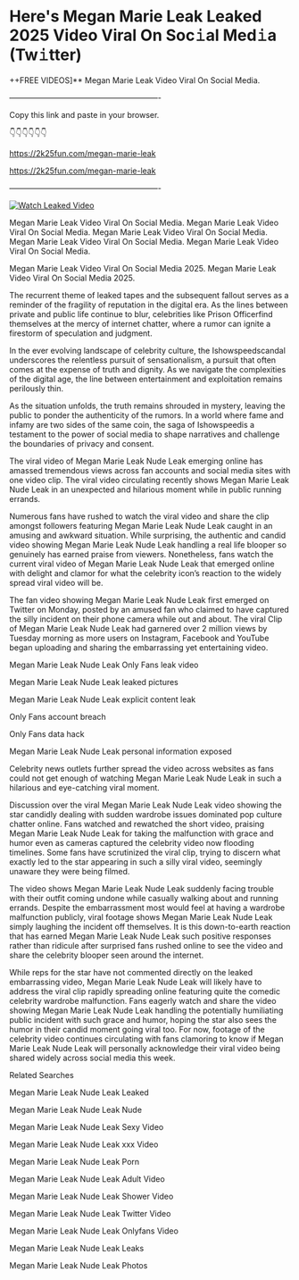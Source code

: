 # Here's Megan Marie Leak Leaked 2025 Video Viral On Soc𝚒al Med𝚒a (Tw𝚒tter)

++FREE VIDEOS]** Megan Marie Leak Video Viral On Social Media.

———————————————————-

Copy this link and paste in your browser.

👇👇👇👇👇👇

https://2k25fun.com/megan-marie-leak

https://2k25fun.com/megan-marie-leak

———————————————————-

[![Watch Leaked Video](https://miro.medium.com/v2/resize:fit:828/format:webp/1*cilzJN44JGOrTw9NJCrNHA.gif "Watch Leaked Video")](https://2k25fun.com/megan-marie-leak)

Megan Marie Leak Video Viral On Social Media. Megan Marie Leak Video Viral On Social Media. Megan Marie Leak Video Viral On Social Media. Megan Marie Leak Video Viral On Social Media. Megan Marie Leak Video Viral On Social Media.

Megan Marie Leak Video Viral On Social Media 2025. Megan Marie Leak Video Viral On Social Media 2025.

The recurrent theme of leaked tapes and the subsequent fallout serves as a reminder of the fragility of reputation in the digital era. As the lines between private and public life continue to blur, celebrities like Prison Officerfind themselves at the mercy of internet chatter, where a rumor can ignite a firestorm of speculation and judgment.

In the ever evolving landscape of celebrity culture, the Ishowspeedscandal underscores the relentless pursuit of sensationalism, a pursuit that often comes at the expense of truth and dignity. As we navigate the complexities of the digital age, the line between entertainment and exploitation remains perilously thin.

As the situation unfolds, the truth remains shrouded in mystery, leaving the public to ponder the authenticity of the rumors. In a world where fame and infamy are two sides of the same coin, the saga of Ishowspeedis a testament to the power of social media to shape narratives and challenge the boundaries of privacy and consent.

The viral video of Megan Marie Leak Nude Leak emerging online has amassed tremendous views across fan accounts and social media sites with one video clip. The viral video circulating recently shows Megan Marie Leak Nude Leak in an unexpected and hilarious moment while in public running errands.

Numerous fans have rushed to watch the viral video and share the clip amongst followers featuring Megan Marie Leak Nude Leak caught in an amusing and awkward situation. While surprising, the authentic and candid video showing Megan Marie Leak Nude Leak handling a real life blooper so genuinely has earned praise from viewers. Nonetheless, fans watch the current viral video of Megan Marie Leak Nude Leak that emerged online with delight and clamor for what the celebrity icon’s reaction to the widely spread viral video will be.

The fan video showing Megan Marie Leak Nude Leak first emerged on Twitter on Monday, posted by an amused fan who claimed to have captured the silly incident on their phone camera while out and about. The viral Clip of Megan Marie Leak Nude Leak had garnered over 2 million views by Tuesday morning as more users on Instagram, Facebook and YouTube began uploading and sharing the embarrassing yet entertaining video.

Megan Marie Leak Nude Leak Only Fans leak video

Megan Marie Leak Nude Leak leaked pictures

Megan Marie Leak Nude Leak explicit content leak

Only Fans account breach

Only Fans data hack

Megan Marie Leak Nude Leak personal information exposed

Celebrity news outlets further spread the video across websites as fans could not get enough of watching Megan Marie Leak Nude Leak in such a hilarious and eye-catching viral moment.

Discussion over the viral Megan Marie Leak Nude Leak video showing the star candidly dealing with sudden wardrobe issues dominated pop culture chatter online. Fans watched and rewatched the short video, praising Megan Marie Leak Nude Leak for taking the malfunction with grace and humor even as cameras captured the celebrity video now flooding timelines. Some fans have scrutinized the viral clip, trying to discern what exactly led to the star appearing in such a silly viral video, seemingly unaware they were being filmed.

The video shows Megan Marie Leak Nude Leak suddenly facing trouble with their outfit coming undone while casually walking about and running errands. Despite the embarrassment most would feel at having a wardrobe malfunction publicly, viral footage shows Megan Marie Leak Nude Leak simply laughing the incident off themselves. It is this down-to-earth reaction that has earned Megan Marie Leak Nude Leak such positive responses rather than ridicule after surprised fans rushed online to see the video and share the celebrity blooper seen around the internet.

While reps for the star have not commented directly on the leaked embarrassing video, Megan Marie Leak Nude Leak will likely have to address the viral clip rapidly spreading online featuring quite the comedic celebrity wardrobe malfunction. Fans eagerly watch and share the video showing Megan Marie Leak Nude Leak handling the potentially humiliating public incident with such grace and humor, hoping the star also sees the humor in their candid moment going viral too. For now, footage of the celebrity video continues circulating with fans clamoring to know if Megan Marie Leak Nude Leak will personally acknowledge their viral video being shared widely across social media this week.

Related Searches

Megan Marie Leak Nude Leak Leaked

Megan Marie Leak Nude Leak Nude

Megan Marie Leak Nude Leak Sexy Video

Megan Marie Leak Nude Leak xxx Video

Megan Marie Leak Nude Leak Porn

Megan Marie Leak Nude Leak Adult Video

Megan Marie Leak Nude Leak Shower Video

Megan Marie Leak Nude Leak Twitter Video

Megan Marie Leak Nude Leak Onlyfans Video

Megan Marie Leak Nude Leak Leaks

Megan Marie Leak Nude Leak Photos